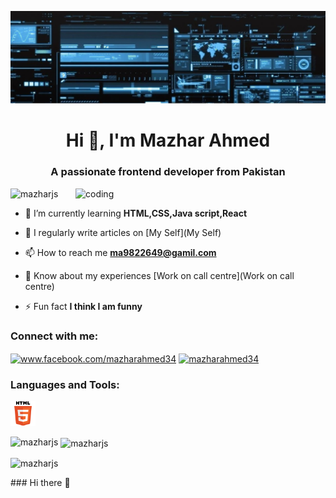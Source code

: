 ![logo](https://github.com/mazharjs/mazharjs/blob/main/3288227.jpg)
<h1 align="center">Hi 👋, I'm Mazhar Ahmed</h1>
<h3 align="center">A passionate frontend developer from Pakistan</h3>
<img align="right" src="https://camo.githubusercontent.com/cae12fddd9d6982901d82580bdf321d81fb299141098ca1c2d4891870827bf17/68747470733a2f2f6d69726f2e6d656469756d2e636f6d2f6d61782f313336302f302a37513379765349765f7430696f4a2d5a2e676966" alt="coding"width="400px">
<p align="left"> <img src="https://komarev.com/ghpvc/?username=mazharjs&label=Profile%20views&color=0e75b6&style=flat" alt="mazharjs" /> </p>

- 🌱 I’m currently learning **HTML,CSS,Java script,React**

- 📝 I regularly write articles on [My Self](My Self)

- 📫 How to reach me **ma9822649@gamil.com**

- 📄 Know about my experiences [Work on call centre](Work on call centre)

- ⚡ Fun fact **I think I am funny**

<h3 align="left">Connect with me:</h3>
<p align="left">
<a href="https://fb.com/www.facebook.com/mazharahmed34" target="blank"><img align="center" src="https://raw.githubusercontent.com/rahuldkjain/github-profile-readme-generator/master/src/images/icons/Social/facebook.svg" alt="www.facebook.com/mazharahmed34" height="30" width="40" /></a>
<a href="https://instagram.com/mazharahmed34" target="blank"><img align="center" src="https://raw.githubusercontent.com/rahuldkjain/github-profile-readme-generator/master/src/images/icons/Social/instagram.svg" alt="mazharahmed34" height="30" width="40" /></a>
</p>

<h3 align="left">Languages and Tools:</h3>
<p align="left"> <a href="https://www.w3.org/html/" target="_blank" rel="noreferrer"> <img src="https://raw.githubusercontent.com/devicons/devicon/master/icons/html5/html5-original-wordmark.svg" alt="html5" width="40" height="40"/> </a> </p>

<p><img align="left" src="https://github-readme-stats.vercel.app/api/top-langs?username=mazharjs&show_icons=true&locale=en&layout=compact" alt="mazharjs" /></p>

<p>&nbsp;<img align="center" src="https://github-readme-stats.vercel.app/api?username=mazharjs&show_icons=true&locale=en" alt="mazharjs" /></p>

<p><img align="center" src="https://github-readme-streak-stats.herokuapp.com/?user=mazharjs&" alt="mazharjs" /></p>
### Hi there 👋

<!--
**mazharjs/mazharjs** is a ✨ _special_ ✨ repository because its `README.md` (this file) appears on your GitHub profile.

Here are some ideas to get you started:

- 🔭 I’m currently working on ...
- 🌱 I’m currently learning ...
- 👯 I’m looking to collaborate on ...
- 🤔 I’m looking for help with ...
- 💬 Ask me about ...
- 📫 How to reach me: ...
- 😄 Pronouns: ...
- ⚡ Fun fact: ...
-->
